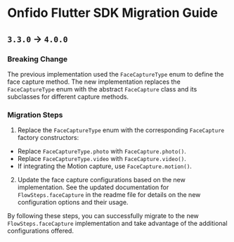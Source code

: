 # Onfido Flutter SDK Migration Guide

## `3.3.0` -> `4.0.0`

### Breaking Change

The previous implementation used the `FaceCaptureType` enum to define the face capture method. The new implementation replaces the `FaceCaptureType` enum with the abstract `FaceCapture` class and its subclasses for different capture methods.

### Migration Steps

1. Replace the `FaceCaptureType` enum with the corresponding `FaceCapture` factory constructors:
* Replace `FaceCaptureType.photo` with `FaceCapture.photo()`.
* Replace `FaceCaptureType.video` with `FaceCapture.video()`.
* If integrating the Motion capture, use `FaceCapture.motion()`.

2. Update the face capture configurations based on the new implementation. See the updated documentation for `FlowSteps.faceCapture` in the readme file for details on the new configuration options and their usage.

By following these steps, you can successfully migrate to the new `FlowSteps.faceCapture` implementation and take advantage of the additional configurations offered.